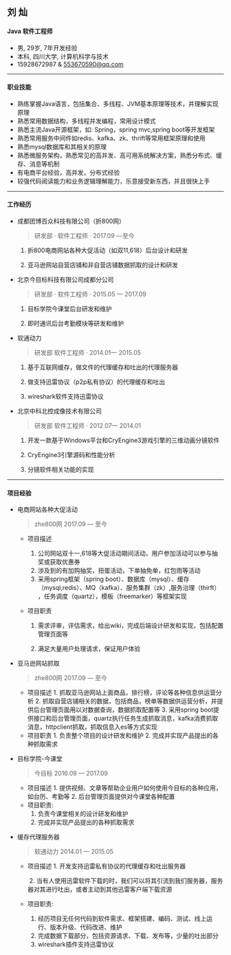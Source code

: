 ## 刘 灿 ##
#### Java 软件工程师 ####
* 男, 29岁, 7年开发经验
* 本科, 四川大学, 计算机科学与技术
* 15928672987    &    553670590@qq.com

---
#### 职业技能 ####
* 熟练掌握Java语言，包括集合、多线程、JVM基本原理等技术，并理解实现原理
* 熟悉常用数据结构，多线程并发编程，常用设计模式
* 熟悉主流Java开源框架，如: Spring，spring mvc,spring boot等开发框架
* 熟悉常用服务中间件如redis、kafka、zk、thrift等常用框架原理和使用
* 熟悉mysql数据库和其相关的原理
* 熟悉微服务架构，熟悉常见的高并发、高可用系统解决方案，熟悉分布式、缓存、消息等机制
* 有电商平台经验，高并发，分布式经验 
* 较强代码阅读能力和业务逻辑理解能力，乐意接受新东西，并且很快上手

---
#### 工作经历 ####
 * 成都团博百众科技有限公司（折800网）                                   

    > 研发部 ·  软件工程师 · 2017.09 —至今
    1. 折800电商网站各种大促活动（如双11,618）后台设计和研发

    2. 亚马逊网站自营店铺和非自营店铺数据抓取的设计和研发

       

* 北京今目标科技有限公司成都分公司                    

  > 研发部 · 软件工程师 · 2015.05 — 2017.09
  1. 目标学院今课堂后台研发和维护

  2. 即时通讯后台考勤模块等研发和维护

     

* 软通动力                          
  > 研发部  软件工程师 · 2014.01— 2015.05
  1. 基于互联网缓存，做文件的代理缓存和吐出的代理服务器

  2. 做支持迅雷协议（p2p私有协议）的代理缓存和吐出

  3. wireshark软件支持迅雷协议

     

* 北京中科北控成像技术有限公司                         
  > 研发部  软件工程师 · 2012.07— 2014.01
  1. 开发一款基于Windows平台和CryEngine3游戏引擎的三维动画分镜软件

  2. CryEngine3引擎源码和性能分析

  3. 分镜软件相关功能的实现

     
---
#### 项目经验 ####
* 电商网站各种大促活动
  > zhe800网 2017.09 — 至今
  - 项目描述 

     1. 公司网站双十一,618等大促活动期间活动，用户参加活动可以参与抽奖或获取优惠券
     2. 涉及到的有加购抽奖，扭蛋活动，下单抽免单，红包雨等活动
     3. 采用spring框架（spring boot）、数据库（mysql）、缓存（mysql,redis）、MQ（kafka）、服务集群（zk）,服务治理（thirft） ，任务调度（quartz），模板（freemarker）等框架实现

  - 项目职责 

     1. 需求评审，评估需求，给出wiki，完成后端设计研发和实现，包括配置管理页面等

     2. 满足大量用户处理请求，保证用户体验

        

* 亚马逊网站抓取
  > zhe800网 2017.09 — 至今
  - 项目描述 
            1. 抓取亚马逊网站上面商品，排行榜，评论等各种信息供运营分析
            2. 抓取自营店铺相关的数据，包括商品，榜单等数据供运营分析，并提供后台管理页面用以对数据查询，数据抓取配置等
            3. 采用spring boot提供接口和后台管理页面，quartz执行任务生成抓取消息，kafka消费抓取消息，httpclient抓取，抓取信息入es等方式实现
  - 项目职责 
            1. 负责整个项目的设计研发和维护
            2. 完成并实现产品提出的各种抓取需求

  

* 目标学院-今课堂
  > 今目标 2016.09 — 2017.09
  - 项目描述
              1. 提供视频、文章等帮助企业用户如何使用今目标的各种应用，如台历、考勤等
              2. 后台管理页面提供对今课堂各种配置
  - 项目职责:
    1. 负责今课堂相关的设计研发和维护
    2.  完成并实现产品提出的各种抓取需求

* 缓存代理服务器
  > 软通动力 2014.01 — 2015.05
  - 项目描述
           1. 开发支持迅雷私有协议的代理缓存和吐出服务器

       ​    2. 当有人使用迅雷软件下载的时，我们可以将其引流到我们服务器，服务器对其进行吐出，或者主动到其他迅雷客户端下载资源

  - 项目职责:
    1. 经历项目无任何代码到软件需求、框架搭建、编码、测试、线上运行、版本升级、代码改进、维护 
    2. 完成数据下载部分，包括资源请求、下载、发布等，少量的吐出部分
    3. wireshark插件支持迅雷协议